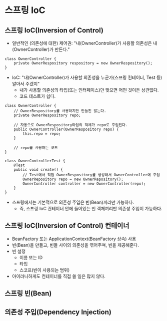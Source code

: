 스프링 IoC
=========

## 스프링 IoC(Inversion of Control)
* 일반적인 (의존성에 대한) 제어권: "내(OwnerController)가 사용할 의존성은 내(OwnerController)가 만든다."
```
class OwnerController {
    private OwnerRespository respository = new OwnerRespository();
}
```
* IoC: "내(OwnerController)가 사용할 의존성을 누군가(스프링 컨테이너, Test 등) 알아서 주겠지"
    - 내가 사용할 의존성의 타입(또는 인터페이스)만 맞으면 어떤 것이든 상관없다.
    - 코드 테스트가 쉽다.
```
class OwnerController {
    // OwnerRespository를 사용하지만 만들진 않는다.
    private OwnerRespository repo;
    
    // 자동으로 OwnerRespository타입의 객체가 repo로 주입된다.
    public OwnerController(OwnerRespository repo) {
        this.repo = repo;
    }
    
    // repo를 사용하는 코드
}

class OwnerControllerTest {
    @Test
    public void create() {
        // Test에서 직접 OwnerRespository를 생성해서 OwnerController에 주입
        OwnerRepository repo = new OwnerRepository();
        OwnerController controller = new OwnerController(repo);
    }
}
```
* 스프링에서는 기본적으로 의존성 주입은 빈(Bean)끼리만 가능하다.
    - 즉, 스프링 IoC 컨테이너 안에 들어있는 빈 객체끼리만 의존성 주입이 가능하다.

## 스프링 IoC(Inversion of Control) 컨테이너
* BeanFactory 또는 ApplicationContext(BeanFactory 상속) 사용
* 빈(Bean)을 만들고, 빈들 사이의 의존성을 엮어주며, 빈을 제공해준다.
* 빈 설정
    - 이름 또는 ID
    - 타입
    - 스코프(빈이 사용되는 범위)
* 아이러니하게도 컨테이너를 직접 쓸 일은 많지 않다.


## 스프링 빈(Bean)
## 의존성 주입(Dependency Injection)